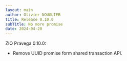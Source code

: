 ```yaml
---
layout: main
author: Olivier NOUGUIER
title: Release 0.10.0
subTitle: No more promise 
date: 2024-04-20
---
```


ZIO Pravega 0.10.0:

* Remove UUID promise form shared transaction API.